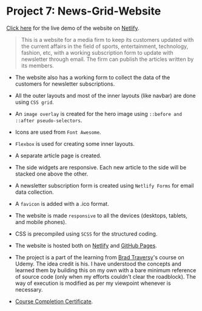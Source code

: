 # Project 7: News-Grid-Website

[Click here](https://sharp-villani-89155f.netlify.app/) for the live demo  of the website on [Netlify](https://www.netlify.com/).

> This is a website for a media firm to keep its customers updated with the current affairs in the field of sports, entertainment, technology, fashion, etc, with a working subscription form to update with newsletter through email. The firm can publish the articles written by its members. 

- The website also has a working form to collect the data of the customers for newsletter subscriptions.

- All the outer layouts and most of the inner layouts (like navbar) are done using `CSS grid`.

- An `image overlay` is created for the hero image using `::before and ::after pseudo-selectors`.

- Icons are used from `Font Awesome`.

- `Flexbox` is used for creating some inner layouts.

- A separate article page is created.

- The side widgets are responsive. Each new article to the side will be stacked one above the other.

- A newsletter subscription form is created using `Netlify Forms` for email data collection.

- A `favicon` is added with a .ico format.

- The website is made `responsive` to all the devices (desktops, tablets, and mobile phones).

- CSS is precompiled using `SCSS` for the structured coding.

- The website is hosted both on [Netlify](https://www.netlify.com/) and [GitHub Pages](https://pages.github.com/).

- The project is a part of the learning from [Brad Traversy](https://github.com/bradtraversy)'s course on Udemy. The idea credit is his. I have understood the concepts and learned them by building this on my own with a bare minimum reference of source code (only when my efforts couldn't clear the roadblock). The way of execution is modified as per my viewpoint whenever is necessary.

- [Course Completion Certificate](https://www.udemy.com/certificate/UC-f1857a3d-62ea-4e0d-9d9e-2f83a9eebb51/).
